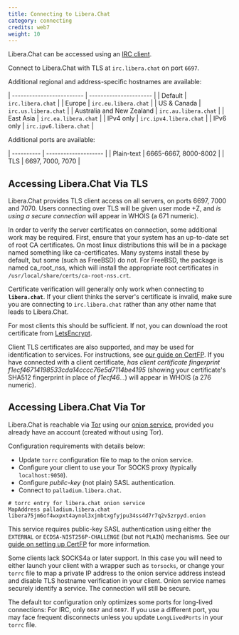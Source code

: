 ```yaml
---
title: Connecting to Libera.Chat
category: connecting
credits: web7
weight: 10
---
```


Libera.Chat can be accessed using an [IRC client](/guides/clients).

Connect to Libera.Chat with TLS at `irc.libera.chat` on port `6697`.

Additional regional and address-specific hostnames are available:

| ------------------------- | ---------------------- |
| Default                   | `irc.libera.chat`      |
| Europe                    | `irc.eu.libera.chat`   |
| US & Canada               | `irc.us.libera.chat`   |
| Australia and New Zealand | `irc.au.libera.chat`   |
| East Asia                 | `irc.ea.libera.chat`   |
| IPv4 only                 | `irc.ipv4.libera.chat` |
| IPv6 only                 | `irc.ipv6.libera.chat` |

Additional ports are available:

| ---------- | -------------------- |
| Plain-text | 6665-6667, 8000-8002 |
| TLS        | 6697, 7000, 7070     |

## Accessing Libera.Chat Via TLS

Libera.Chat provides TLS client access on all servers, on ports 6697, 7000
and 7070. Users connecting over TLS will be given user mode +Z, and
_is using a secure  connection_ will appear in WHOIS (a 671 numeric).

In order to verify the server certificates on connection, some additional work
may be required. First, ensure that your system has an up-to-date set of root
CA certificates. On most linux distributions this will be in a package named
something like ca-certificates. Many systems install these by default, but some
(such as FreeBSD) do not. For FreeBSD, the package is named ca\_root\_nss,
which will install the appropriate root certificates in
`/usr/local/share/certs/ca-root-nss.crt`.

Certificate verification will generally only work when connecting to
**`libera.chat`**. If your client thinks the server's certificate is invalid,
make sure you are connecting to `irc.libera.chat` rather than any other name
that leads to Libera.Chat.

For most clients this should be sufficient. If not, you can download the
root certificate from [LetsEncrypt](https://letsencrypt.org/certificates/).

Client TLS certificates are also supported, and may be used for identification
to services. For instructions, see [our guide on CertFP](/guides/certfp).
If you  have connected with a client certificate,
_has client certificate fingerprint f1ecf46714198533cda14cccc76e5d7114be4195_
(showing your certificate's SHA512 fingerprint in place of _f1ecf46..._) will
appear in WHOIS (a 276 numeric).

## Accessing Libera.Chat Via Tor

Libera.Chat is reachable via [Tor](https://www.torproject.org/) using our
[onion service](https://community.torproject.org/onion-services/),
provided you already have an account (created without using Tor).

Configuration requirements with details below:

- Update `torrc` configuration file to map to the onion service.
- Configure your client to use your Tor SOCKS proxy (typically `localhost:9050`).
- Configure *public-key* (not plain) SASL authentication.
- Connect to `palladium.libera.chat`.

```config
# torrc entry for libera.chat onion service
MapAddress palladium.libera.chat libera75jm6of4wxpxt4aynol3xjmbtxgfyjpu34ss4d7r7q2v5zrpyd.onion
```

This service requires public-key SASL authentication using either the
`EXTERNAL` or `ECDSA-NIST256P-CHALLENGE` (but not `PLAIN`) mechanisms.  See our
[guide on setting up CertFP](/guides/certfp.html) for more information.

Some clients lack SOCKS4a or later support. In this case you will need to
either launch your client with a wrapper such as `torsocks`, or change your
`torrc` file to map a private IP address to the onion service address instead
and disable TLS hostname verification in your client. Onion service names
securely identify a service. The connection will still be secure.

The default tor configuration only optimizes some ports for long-lived
connections: For IRC, only `6667` and `6697`. If you use a different port, you
may face frequent disconnects unless you update `LongLivedPorts` in your `torrc`
file.
